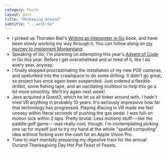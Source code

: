 ```yaml
---
category: Posts
layout: post
title: "Monkeying Around"
subtitle: "...with Go"
---
```

- I picked up Thorsten Ball's [Writing an Interpreter in Go](https://interpreterbook.com) book, and have been slowly working my way through it. You can follow along on [my journey to implement Monkeylang](https://github.com/leeourand/monkeylang).
- Speaking of Go, I'm planning on attempting this year's [Advent of Code](https://adventofcode.com) in Go this year. Before I get overwhelmed and or tired of it, like I do every year, anyway.
- I finally stopped procrastinating the installation of my new POE cameras, and spelunked into the crawlspace to do some drilling. It didn't go great, so project has once again been suspended. Just ordered a flexible drillbit, some fishing tape, and an oscillating multitool to help this go a bit more smoothly. We'll try again next week!
- Jess acquired a Quest3, which he let us all tinker around with. I hadn't tried VR anything in probably 10 years. It's seriously impressive how far that technology has progressed. Playing iRacing in VR made me feel uneasy within literal seconds of pushing the gas pedal. I was full-on motion sick within 2 laps. Pretty brutal. Less motiony stuff---like the paddle golf game---was really cool, though. I'm contemplating picking one up for myself just to try my hand at the whole "spatial computing" idea without forking over the cash for an Apple Vision Pro.
- Time to start mentally preparing my digestive tract for the annual Ourand Thanksgiving Day Hot Pot Feast of Feasts.
